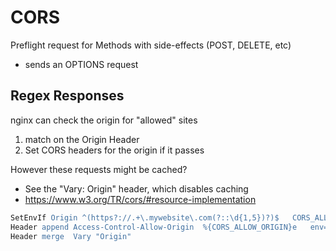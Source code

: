 



# CORS

Preflight request for Methods with side-effects (POST, DELETE, etc)
 * sends an OPTIONS request

## Regex Responses

nginx can check the origin for "allowed" sites

1. match on the Origin Header
2. Set CORS headers for the origin if it passes

However these requests might be cached?

 * See the "Vary: Origin" header, which disables caching
 * https://www.w3.org/TR/cors/#resource-implementation


```apache
SetEnvIf Origin ^(https?://.+\.mywebsite\.com(?::\d{1,5})?)$   CORS_ALLOW_ORIGIN=$1
Header append Access-Control-Allow-Origin  %{CORS_ALLOW_ORIGIN}e   env=CORS_ALLOW_ORIGIN
Header merge  Vary "Origin"
```
